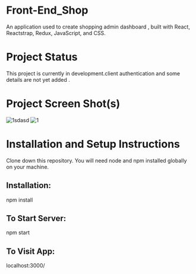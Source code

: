 # Front-End_Shop
An application used to create shopping admin dashboard , built with React, Reactstrap, Redux, JavaScript, and CSS.


# Project Status
This project is currently in development.client authentication and some details are not yet added .

# Project Screen Shot(s)
![1sdasd](https://user-images.githubusercontent.com/79651647/182041891-a913910b-0c8b-4295-8498-61b85e64a4e9.png)
![1](https://user-images.githubusercontent.com/79651647/182041895-cec9d46e-226d-40ec-a18e-ece704faab3e.png)

# Installation and Setup Instructions
Clone down this repository. You will need node and npm installed globally on your machine.

## Installation:
npm install

## To Start Server:
npm start

## To Visit App:
localhost:3000/
